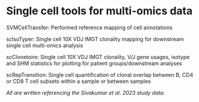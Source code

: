# Single cell tools for multi-omics data


SVMCellTransfer: Performed reference mapping of cell annotations

scIsoTyper: Single cell 10X VDJ IMGT clonality mapping for downstream single cell multi-omics analysis

scClonetoire: Single cell 10X VDJ IMGT clonality, V/J gene usages, isotype and SHM statistics for plotting for patient groups/downstream analyses

scRepTransition: Single cell quantification of clonal overlap between B, CD4 or CD8 T cell subsets within a sample or between samples


_All are written referencing the Sivakumar et al. 2023 study data._

